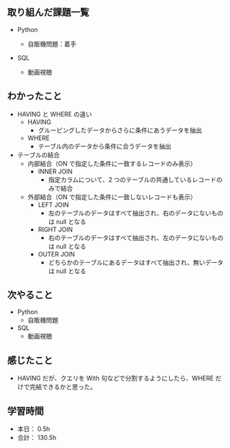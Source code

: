## 取り組んだ課題一覧

- Python

  - 自販機問題：着手

- SQL
  - 動画視聴

## わかったこと

- HAVING と WHERE の違い
  - HAVING
    - グルーピングしたデータからさらに条件にあうデータを抽出
  - WHERE
    - テーブル内のデータから条件に合うデータを抽出
- テーブルの結合
  - 内部結合（ON で指定した条件に一致するレコードのみ表示）
    - INNER JOIN
      - 指定カラムについて、2 つのテーブルの共通しているレコードのみで結合
  - 外部結合（ON で指定した条件に一致しないレコードも表示）
    - LEFT JOIN
      - 左のテーブルのデータはすべて抽出され、右のデータにないものは null となる
    - RIGHT JOIN
      - 右のテーブルのデータはすべて抽出され、左のデータにないものは null となる
    - OUTER JOIN
      - どちらかのテーブルにあるデータはすべて抽出され、無いデータは null となる

## 次やること

- Python
  - 自販機問題
- SQL
  - 動画視聴

## 感じたこと

- HAVING だが、クエリを With 句などで分割するようにしたら、WHERE だけで完結できるかと思った。

## 学習時間

- 本日： 0.5h
- 合計： 130.5h
